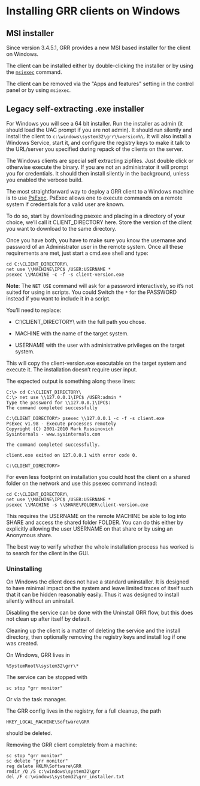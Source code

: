 # Installing GRR clients on Windows

## MSI installer

Since version 3.4.5.1, GRR provides a new MSI based installer for the client on
Windows.

The client can be installed either by double-clicking the installer or by using
the
[`msiexec`](https://docs.microsoft.com/en-us/windows-server/administration/windows-commands/msiexec)
command.

The client can be removed via the "Apps and features" setting in the control
panel or by using `msiexec`.

## Legacy self-extracting .exe installer

For Windows you will see a 64 bit installer. Run the installer as admin (it
should load the UAC prompt if you are not admin). It should run silently and
install the client to `c:\windows\system32\grr\%version%\`. It will also
install a Windows Service, start it, and configure the registry keys to make it
talk to the URL/server you specified during repack of the clients on the
server.

The Windows clients are special self extracting zipfiles. Just double
click or otherwise execute the binary. If you are not an administrator
it will prompt you for credentials. It should then install silently in
the background, unless you enabled the verbose
build.

The most straightforward way to deploy a GRR client to a Windows machine
is to use
[PsExec](http://technet.microsoft.com/en-us/sysinternals/bb897553.aspx).
PsExec allows one to execute commands on a remote system if credentials
for a valid user are known.

To do so, start by downloading psexec and placing in a directory of your
choice, we’ll call it CLIENT\_DIRECTORY here. Store the version of the
client you want to download to the same directory.

Once you have both, you have to make sure you know the username and
password of an Administrator user in the remote system. Once all these
requirements are met, just start a cmd.exe shell and type:

```docker
cd C:\CLIENT_DIRECTORY\
net use \\MACHINE\IPC$ /USER:USERNAME *
psexec \\MACHINE -c -f -s client-version.exe
```

**Note**: The `NET USE` command will ask for a password interactively,
so it’s not suited for using in scripts. You could Switch the `*` for
the PASSWORD instead if you want to include it in a script.

You’ll need to replace:

  - C:\\CLIENT\_DIRECTORY\\ with the full path you chose.

  - MACHINE with the name of the target system.

  - USERNAME with the user with administrative privileges on the target
    system.

This will copy the client-version.exe executable on the target system and
execute it. The installation doesn’t require user input.

The expected output is something along these lines:

```docker
C:\> cd C:\CLIENT_DIRECTORY\
C:\> net use \\127.0.0.1\IPC$ /USER:admin *
Type the password for \\127.0.0.1\IPC$:
The command completed successfully

C:\CLIENT_DIRECTORY> psexec \\127.0.0.1 -c -f -s client.exe
PsExec v1.98 - Execute processes remotely
Copyright (C) 2001-2010 Mark Russinovich
Sysinternals - www.sysinternals.com

The command completed successfully.

client.exe exited on 127.0.0.1 with error code 0.

C:\CLIENT_DIRECTORY>
```

For even less footprint on installation you could host the client on a
shared folder on the network and use this psexec command instead:

```docker
cd C:\CLIENT_DIRECTORY\
net use \\MACHINE\IPC$ /USER:USERNAME *
psexec \\MACHINE -s \\SHARE\FOLDER\client-version.exe
```

This requires the USERNAME on the remote MACHINE be able to log into
SHARE and access the shared folder FOLDER. You can do this either by
explicitly allowing the user USERNAME on that share or by using an
Anonymous share.

The best way to verify whether the whole installation process has worked
is to search for the client in the GUI.

### Uninstalling
On Windows the client does not have a standard uninstaller. It is
designed to have minimal impact on the system and leave limited traces
of itself such that it can be hidden reasonably easily. Thus it was
designed to install silently without an uninstall.

Disabling the service can be done with the Uninstall GRR flow, but this does
not clean up after itself by default.

Cleaning up the client is a matter of deleting the service and the
install directory, then optionally removing the registry keys and
install log if one was created.

On Windows, GRR lives in

```docker
%SystemRoot%\system32\grr\*
```

The service can be stopped with

```docker
sc stop "grr monitor"
```

Or via the task manager.

The GRR config lives in the registry, for a full cleanup, the path

```docker
HKEY_LOCAL_MACHINE\Software\GRR
```

should be deleted.

Removing the GRR client completely from a machine:

```docker
sc stop "grr monitor"
sc delete "grr monitor"
reg delete HKLM\Software\GRR
rmdir /Q /S c:\windows\system32\grr
del /F c:\windows\system32\grr_installer.txt
```
